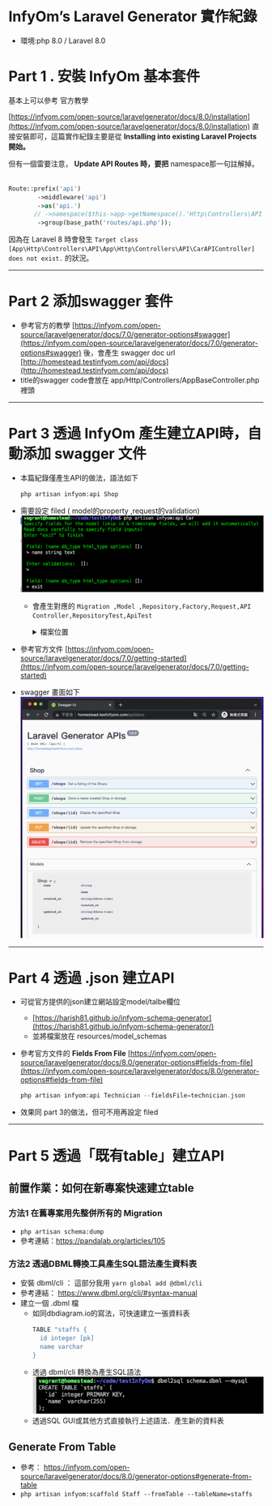 # InfyOm’s Laravel Generator 實作紀錄

- 環境:php 8.0 /  Laravel 8.0


# Part 1 . 安裝 InfyOm 基本套件

基本上可以參考 官方教學

[https://infyom.com/open-source/laravelgenerator/docs/8.0/installation](https://infyom.com/open-source/laravelgenerator/docs/8.0/installation)
直接安裝即可，這篇實作紀錄主要是從 **Installing into existing Laravel Projects 開始。**

但有一個雷要注意， **Update API Routes 時，要把** namespace那一句註解掉。

```php

Route::prefix('api')
        ->middleware('api')
        ->as('api.')
       // ->namespace($this->app->getNamespace().'Http\Controllers\API')
        ->group(base_path('routes/api.php'));
```

因為在 Laravel 8 時會發生 `Target class [App\Http\Controllers\API\App\Http\Controllers\API\CarAPIController] does not exist.` 的狀況。

---
# Part 2 添加swagger 套件

- 參考官方的教學  [https://infyom.com/open-source/laravelgenerator/docs/7.0/generator-options#swagger](https://infyom.com/open-source/laravelgenerator/docs/7.0/generator-options#swagger) 後，會產生 swagger doc url  [http://homestead.testinfyom.com/api/docs](http://homestead.testinfyom.com/api/docs)
- title的swagger code會放在 app/Http/Controllers/AppBaseController.php裡頭


---
# Part 3 透過  InfyOm 產生建立API時，自動添加 swagger 文件

- 本篇紀錄僅產生API的做法，語法如下

    ```php
    php artisan infyom:api Shop 
    
    ```

- 需要設定 filed ( model的property ,request的validation)     
![](public/api-0.png)

  - 會產生對應的 `Migration ,Model ,Repository,Factory,Request,API Controller,RepositoryTest,ApiTest`
    <details><summary>檔案位置</summary>
    
    ![](public/api-1.png)
      
    ![](public/api-2.png)
    </details>
    
- 參考官方文件 [https://infyom.com/open-source/laravelgenerator/docs/7.0/getting-started](https://infyom.com/open-source/laravelgenerator/docs/7.0/getting-started)

- swagger 畫面如下
![](./public/swagger-doc.png)

---
# Part 4 透過 .json 建立API

- 可從官方提供的json建立網站設定model/talbe欄位
    - [https://harish81.github.io/infyom-schema-generator](https://harish81.github.io/infyom-schema-generator/)
    - 並將檔案放在  resources/model_schemas
- 參考官方文件的 **Fields From File**  [https://infyom.com/open-source/laravelgenerator/docs/8.0/generator-options#fields-from-file](https://infyom.com/open-source/laravelgenerator/docs/8.0/generator-options#fields-from-file)

    ```php
    php artisan infyom:api Technician --fieldsFile=technician.json
    ```


- 效果同 part 3的做法，但可不用再設定 filed
---
# Part 5 透過「既有table」建立API

## 前置作業：如何在新專案快速建立table
### 方法1 在舊專案用先整併所有的 Migration
  - `php artisan schema:dump`
  - 參考連結：https://pandalab.org/articles/105
  
### 方法2 透過DBML轉換工具產生SQL語法產生資料表
  - 安裝 dbml/cli ： 這部分我用 `yarn global add @dbml/cli
    `
  - 參考連結： https://www.dbml.org/cli/#syntax-manual
  - 建立一個 .dbml 檔
    - 如同dbdiagram.io的寫法，可快速建立一張資料表
      ```bash
      TABLE "staffs {
        id integer [pk]
        name varchar
      }
      ```
    - 透過 dbml/cli 轉換為產生SQL語法
      ![](public/dbmlsql-0.png)
    - 透過SQL GUI或其他方式直接執行上述語法．產生新的資料表


## Generate From Table
- 參考： https://infyom.com/open-source/laravelgenerator/docs/8.0/generator-options#generate-from-table
- `php artisan infyom:scaffold Staff --fromTable --tableName=staffs`
